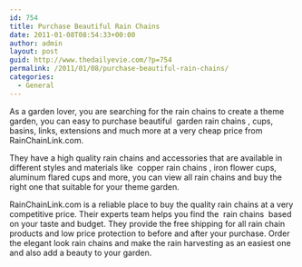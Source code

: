```yaml
---
id: 754
title: Purchase Beautiful Rain Chains
date: 2011-01-08T08:54:33+00:00
author: admin
layout: post
guid: http://www.thedailyevie.com/?p=754
permalink: /2011/01/08/purchase-beautiful-rain-chains/
categories:
  - General
---
```

As a garden lover, you are searching for the rain chains to create a theme garden, you can easy to purchase beautiful &nbsp;garden rain chains&nbsp;, cups, basins, links, extensions and much more at a very cheap price from RainChainLink.com.

They have a high quality rain chains and accessories that are available in different styles and materials like &nbsp;copper rain chains&nbsp;, iron flower cups, aluminum flared cups and more, you can view all rain chains and buy the right one that suitable for your theme garden.

RainChainLink.com is a reliable place to buy the quality rain chains at a very competitive price. Their experts team helps you find the &nbsp;rain chains&nbsp; based on your taste and budget. They provide the free shipping for all rain chain products and low price protection to before and after your purchase. Order the elegant look rain chains and make the rain harvesting as an easiest one and also add a beauty to your garden.